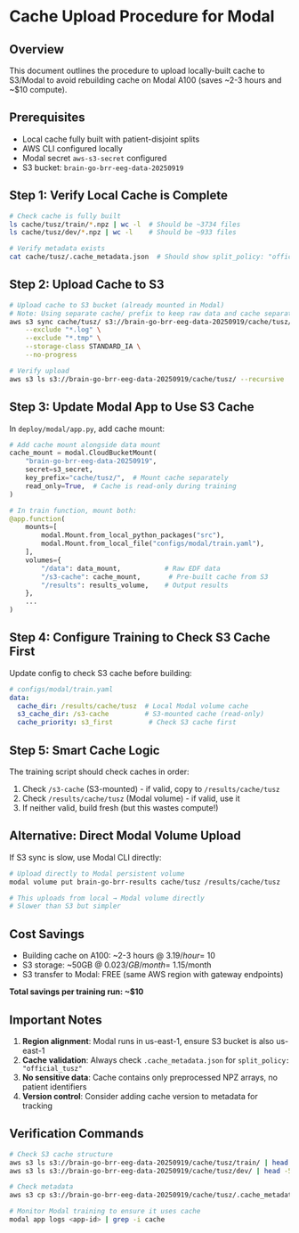 # Cache Upload Procedure for Modal

## Overview
This document outlines the procedure to upload locally-built cache to S3/Modal to avoid rebuilding cache on Modal A100 (saves ~2-3 hours and ~$10 compute).

## Prerequisites
- Local cache fully built with patient-disjoint splits
- AWS CLI configured locally
- Modal secret `aws-s3-secret` configured
- S3 bucket: `brain-go-brr-eeg-data-20250919`

## Step 1: Verify Local Cache is Complete

```bash
# Check cache is fully built
ls cache/tusz/train/*.npz | wc -l  # Should be ~3734 files
ls cache/tusz/dev/*.npz | wc -l    # Should be ~933 files

# Verify metadata exists
cat cache/tusz/.cache_metadata.json  # Should show split_policy: "official_tusz"
```

## Step 2: Upload Cache to S3

```bash
# Upload cache to S3 bucket (already mounted in Modal)
# Note: Using separate cache/ prefix to keep raw data and cache separate
aws s3 sync cache/tusz/ s3://brain-go-brr-eeg-data-20250919/cache/tusz/ \
    --exclude "*.log" \
    --exclude "*.tmp" \
    --storage-class STANDARD_IA \
    --no-progress

# Verify upload
aws s3 ls s3://brain-go-brr-eeg-data-20250919/cache/tusz/ --recursive | wc -l
```

## Step 3: Update Modal App to Use S3 Cache

In `deploy/modal/app.py`, add cache mount:

```python
# Add cache mount alongside data mount
cache_mount = modal.CloudBucketMount(
    "brain-go-brr-eeg-data-20250919",
    secret=s3_secret,
    key_prefix="cache/tusz/",  # Mount cache separately
    read_only=True,  # Cache is read-only during training
)

# In train function, mount both:
@app.function(
    mounts=[
        modal.Mount.from_local_python_packages("src"),
        modal.Mount.from_local_file("configs/modal/train.yaml"),
    ],
    volumes={
        "/data": data_mount,           # Raw EDF data
        "/s3-cache": cache_mount,       # Pre-built cache from S3
        "/results": results_volume,    # Output results
    },
    ...
)
```

## Step 4: Configure Training to Check S3 Cache First

Update config to check S3 cache before building:

```yaml
# configs/modal/train.yaml
data:
  cache_dir: /results/cache/tusz  # Local Modal volume cache
  s3_cache_dir: /s3-cache         # S3-mounted cache (read-only)
  cache_priority: s3_first         # Check S3 cache first
```

## Step 5: Smart Cache Logic

The training script should check caches in order:
1. Check `/s3-cache` (S3-mounted) - if valid, copy to `/results/cache/tusz`
2. Check `/results/cache/tusz` (Modal volume) - if valid, use it
3. If neither valid, build fresh (but this wastes compute!)

## Alternative: Direct Modal Volume Upload

If S3 sync is slow, use Modal CLI directly:

```bash
# Upload directly to Modal persistent volume
modal volume put brain-go-brr-results cache/tusz /results/cache/tusz

# This uploads from local → Modal volume directly
# Slower than S3 but simpler
```

## Cost Savings

- Building cache on A100: ~2-3 hours @ $3.19/hour = ~$10
- S3 storage: ~50GB @ $0.023/GB/month = ~$1.15/month
- S3 transfer to Modal: FREE (same AWS region with gateway endpoints)

**Total savings per training run: ~$10**

## Important Notes

1. **Region alignment**: Modal runs in us-east-1, ensure S3 bucket is also us-east-1
2. **Cache validation**: Always check `.cache_metadata.json` for `split_policy: "official_tusz"`
3. **No sensitive data**: Cache contains only preprocessed NPZ arrays, no patient identifiers
4. **Version control**: Consider adding cache version to metadata for tracking

## Verification Commands

```bash
# Check S3 cache structure
aws s3 ls s3://brain-go-brr-eeg-data-20250919/cache/tusz/train/ | head -5
aws s3 ls s3://brain-go-brr-eeg-data-20250919/cache/tusz/dev/ | head -5

# Check metadata
aws s3 cp s3://brain-go-brr-eeg-data-20250919/cache/tusz/.cache_metadata.json - | jq

# Monitor Modal training to ensure it uses cache
modal app logs <app-id> | grep -i cache
```